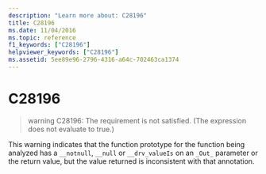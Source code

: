 ```yaml
---
description: "Learn more about: C28196"
title: C28196
ms.date: 11/04/2016
ms.topic: reference
f1_keywords: ["C28196"]
helpviewer_keywords: ["C28196"]
ms.assetid: 5ee89e96-2796-4316-a64c-702463ca1374
---
```

# C28196

> warning C28196: The requirement is not satisfied. (The expression does not evaluate to true.)

This warning indicates that the function prototype for the function being analyzed has a `__notnull`, `__null` or `__drv_valueIs` on an `_Out_` parameter or the return value, but the value returned is inconsistent with that annotation.
